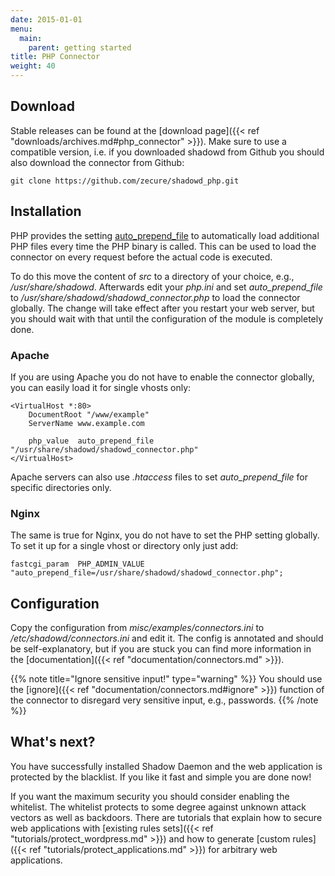 ```yaml
---
date: 2015-01-01
menu:
  main:
    parent: getting started
title: PHP Connector
weight: 40
---
```


## Download

Stable releases can be found at the [download page]({{< ref "downloads/archives.md#php_connector" >}}).
Make sure to use a compatible version, i.e. if you downloaded shadowd from Github you should also download the connector from Github:

    git clone https://github.com/zecure/shadowd_php.git

## Installation

PHP provides the setting [auto_prepend_file](http://php.net/manual/en/ini.core.php#ini.auto-prepend-file) to automatically load additional PHP files every time the PHP binary is called.
This can be used to load the connector on every request before the actual code is executed.

To do this move the content of *src* to a directory of your choice, e.g., */usr/share/shadowd*.
Afterwards edit your *php.ini* and set *auto_prepend_file* to */usr/share/shadowd/shadowd_connector.php* to load the connector globally.
The change will take effect after you restart your web server, but you should wait with that until the configuration of the module is completely done.

### Apache

If you are using Apache you do not have to enable the connector globally, you can easily load it for single vhosts only:

    <VirtualHost *:80>
        DocumentRoot "/www/example"
        ServerName www.example.com
      
        php_value  auto_prepend_file  "/usr/share/shadowd/shadowd_connector.php"
    </VirtualHost>

Apache servers can also use *.htaccess* files to set *auto_prepend_file* for specific directories only.

### Nginx

The same is true for Nginx, you do not have to set the PHP setting globally.
To set it up for a single vhost or directory only just add:

    fastcgi_param  PHP_ADMIN_VALUE  "auto_prepend_file=/usr/share/shadowd/shadowd_connector.php";

## Configuration

Copy the configuration from *misc/examples/connectors.ini* to */etc/shadowd/connectors.ini* and edit it.
The config is annotated and should be self-explanatory, but if you are stuck you can find more information in the [documentation]({{< ref "documentation/connectors.md" >}}).

{{% note title="Ignore sensitive input!" type="warning" %}}
You should use the [ignore]({{< ref "documentation/connectors.md#ignore" >}}) function of the connector to disregard very sensitive input, e.g., passwords.
{{% /note %}}

## What's next?

You have successfully installed Shadow Daemon and the web application is protected by the blacklist.
If you like it fast and simple you are done now!

If you want the maximum security you should consider enabling the whitelist.
The whitelist protects to some degree against unknown attack vectors as well as backdoors.
There are tutorials that explain how to secure web applications with [existing rules sets]({{< ref "tutorials/protect_wordpress.md" >}}) and how to generate [custom rules]({{< ref "tutorials/protect_applications.md" >}}) for arbitrary web applications.
